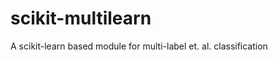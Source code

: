 scikit-multilearn
=================

A scikit-learn based module for multi-label et. al. classification
